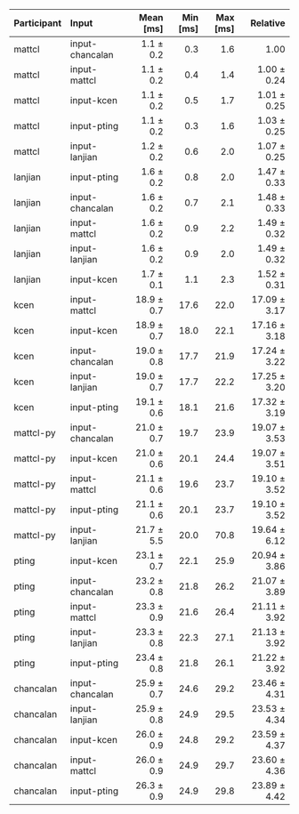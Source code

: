 | Participant | Input | Mean [ms] | Min [ms] | Max [ms] | Relative |
|:---|:---|---:|---:|---:|---:|
| mattcl | input-chancalan | 1.1 ± 0.2 | 0.3 | 1.6 | 1.00 |
| mattcl | input-mattcl | 1.1 ± 0.2 | 0.4 | 1.4 | 1.00 ± 0.24 |
| mattcl | input-kcen | 1.1 ± 0.2 | 0.5 | 1.7 | 1.01 ± 0.25 |
| mattcl | input-pting | 1.1 ± 0.2 | 0.3 | 1.6 | 1.03 ± 0.25 |
| mattcl | input-lanjian | 1.2 ± 0.2 | 0.6 | 2.0 | 1.07 ± 0.25 |
| lanjian | input-pting | 1.6 ± 0.2 | 0.8 | 2.0 | 1.47 ± 0.33 |
| lanjian | input-chancalan | 1.6 ± 0.2 | 0.7 | 2.1 | 1.48 ± 0.33 |
| lanjian | input-mattcl | 1.6 ± 0.2 | 0.9 | 2.2 | 1.49 ± 0.32 |
| lanjian | input-lanjian | 1.6 ± 0.2 | 0.9 | 2.0 | 1.49 ± 0.32 |
| lanjian | input-kcen | 1.7 ± 0.1 | 1.1 | 2.3 | 1.52 ± 0.31 |
| kcen | input-mattcl | 18.9 ± 0.7 | 17.6 | 22.0 | 17.09 ± 3.17 |
| kcen | input-kcen | 18.9 ± 0.7 | 18.0 | 22.1 | 17.16 ± 3.18 |
| kcen | input-chancalan | 19.0 ± 0.8 | 17.7 | 21.9 | 17.24 ± 3.22 |
| kcen | input-lanjian | 19.0 ± 0.7 | 17.7 | 22.2 | 17.25 ± 3.20 |
| kcen | input-pting | 19.1 ± 0.6 | 18.1 | 21.6 | 17.32 ± 3.19 |
| mattcl-py | input-chancalan | 21.0 ± 0.7 | 19.7 | 23.9 | 19.07 ± 3.53 |
| mattcl-py | input-kcen | 21.0 ± 0.6 | 20.1 | 24.4 | 19.07 ± 3.51 |
| mattcl-py | input-mattcl | 21.1 ± 0.6 | 19.6 | 23.7 | 19.10 ± 3.52 |
| mattcl-py | input-pting | 21.1 ± 0.6 | 20.1 | 23.7 | 19.10 ± 3.52 |
| mattcl-py | input-lanjian | 21.7 ± 5.5 | 20.0 | 70.8 | 19.64 ± 6.12 |
| pting | input-kcen | 23.1 ± 0.7 | 22.1 | 25.9 | 20.94 ± 3.86 |
| pting | input-chancalan | 23.2 ± 0.8 | 21.8 | 26.2 | 21.07 ± 3.89 |
| pting | input-mattcl | 23.3 ± 0.9 | 21.6 | 26.4 | 21.11 ± 3.92 |
| pting | input-lanjian | 23.3 ± 0.8 | 22.3 | 27.1 | 21.13 ± 3.92 |
| pting | input-pting | 23.4 ± 0.8 | 21.8 | 26.1 | 21.22 ± 3.92 |
| chancalan | input-chancalan | 25.9 ± 0.7 | 24.6 | 29.2 | 23.46 ± 4.31 |
| chancalan | input-lanjian | 25.9 ± 0.8 | 24.9 | 29.5 | 23.53 ± 4.34 |
| chancalan | input-kcen | 26.0 ± 0.9 | 24.8 | 29.2 | 23.59 ± 4.37 |
| chancalan | input-mattcl | 26.0 ± 0.9 | 24.9 | 29.7 | 23.60 ± 4.36 |
| chancalan | input-pting | 26.3 ± 0.9 | 24.9 | 29.8 | 23.89 ± 4.42 |
